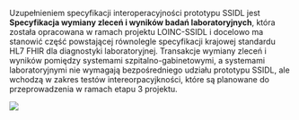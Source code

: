 Uzupełnieniem specyfikacji interoperacyjności prototypu SSIDL jest **Specyfikacja wymiany zleceń i wyników badań laboratoryjnych**, która została opracowana w ramach projektu LOINC-SSIDL i docelowo ma stanowić część powstającej równolegle specyfikacji krajowej standardu HL7 FHIR dla diagnostyki laboratoryjnej. Transakcje wymiany zleceń i wyników pomiędzy systemami szpitalno-gabinetowymi, a systemami laboratoryjnymi nie wymagają bezpośredniego udziału prototypu SSIDL, ale wchodzą w zakres testów intereorpacyjkności, które są planowane do przeprowadzenia w ramach etapu 3 projektu.

![](assets\diagrams\Zlecenie_i_wynik.png)